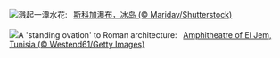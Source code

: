 ![](https://www.bing.com/th?id=OHR.SkogafossWaterfall_ZH-CN4763253095_UHD.jpg&w=1000)溅起一潭水花:&nbsp;&ensp;[斯科加瀑布，冰岛 (© Maridav/Shutterstock)](https://www.bing.com/th?id=OHR.SkogafossWaterfall_ZH-CN4763253095_UHD.jpg)
<br><br/>
![](https://www.bing.com/th?id=OHR.TunisiaAmphitheatre_EN-US0644159608_UHD.jpg&w=1000)A 'standing ovation' to Roman architecture:&nbsp;&ensp;[Amphitheatre of El Jem, Tunisia (© Westend61/Getty Images)](https://www.bing.com/th?id=OHR.TunisiaAmphitheatre_EN-US0644159608_UHD.jpg)
<br><br/>
